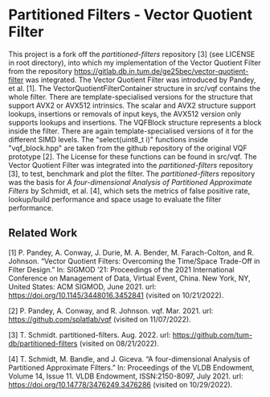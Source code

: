 # Partitioned Filters - Vector Quotient Filter
This project is a fork off the *partitioned-filters* repository [3] (see LICENSE in root directory), into which my implementation of the Vector Quotient Filter from the repository https://gitlab.db.in.tum.de/ge25bec/vector-quotient-filter was integrated. The Vector Quotient Filter was introduced by Pandey, et al. [1].
The VectorQuotientFilterContainer structure in src/vqf contains the whole filter. There are template-specialised versions for the structure that support AVX2 or AVX512 intrinsics. The scalar and AVX2 structure support lookups, insertions or removals of input keys, the AVX512 version only supports lookups and insertions.
The VQFBlock structure represents a block inside the filter. There are again template-specialised versions of it for the different SIMD levels. The "select(uint8_t i)" functions inside "vqf_block.hpp" are taken from the github repository of the original VQF prototype [2]. The License for these functions can be found in src/vqf.
The Vector Quotient Filter was integrated into the *partitioned-filters* repository [3], to test, benchmark and plot the filter. The *partitioned-filters* repository was the basis for *A four-dimensional Analysis of Partitioned Approximate Filters* by Schmidt, et al. [4], which sets the metrics of false positive rate, lookup/build performance and space usage to evaluate the filter performance.

## Related Work

[1] P. Pandey, A. Conway, J. Durie, M. A. Bender, M. Farach-Colton, and R. Johnson. “Vector Quotient Filters: Overcoming the Time/Space Trade-Off in Filter Design.” In: SIGMOD ’21: Proceedings of the 2021 International Conference on Management of Data, Virtual Event, China. New York, NY, United States: ACM SIGMOD, June 2021. url: https://doi.org/10.1145/3448016.3452841 (visited on 10/21/2022).

[2] P. Pandey, A. Conway, and R. Johnson. vqf. Mar. 2021. url: https://github.com/splatlab/vqf (visited on 11/07/2022).

[3] T. Schmidt. partitioned-filters. Aug. 2022. url: https://github.com/tum-db/partitioned-filters (visited on 08/21/2022).

[4] T. Schmidt, M. Bandle, and J. Giceva. “A four-dimensional Analysis of Partitioned Approximate Filters.” In: Proceedings of the VLDB Endowment, Volume 14, Issue 11. VLDB Endowment, ISSN:2150-8097, July 2021. url: https://doi.org/10.14778/3476249.3476286 (visited on 10/29/2022).